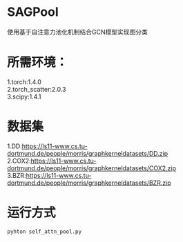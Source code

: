 # SAGPool
使用基于自注意力池化机制结合GCN模型实现图分类
# 所需环境：
1.torch:1.4.0<br>
2.torch_scatter:2.0.3<br>
3.scipy:1.4.1<br>
# 数据集
1.DD:https://ls11-www.cs.tu-dortmund.de/people/morris/graphkerneldatasets/DD.zip<br>
2.COX2:https://ls11-www.cs.tu-dortmund.de/people/morris/graphkerneldatasets/COX2.zip<br>
3.BZR:https://ls11-www.cs.tu-dortmund.de/people/morris/graphkerneldatasets/BZR.zip<br>
# 运行方式
`pyhton self_attn_pool.py`
